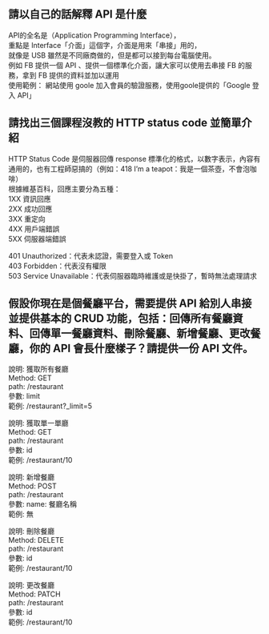## 請以自己的話解釋 API 是什麼
API的全名是（Application Programming Interface），  
重點是 Interface「介面」這個字，介面是用來「串接」用的，  
就像是 USB 雖然是不同廠商做的，但是都可以接到每台電腦使用。    
例如 FB 提供一個 API 、提供一個標準化介面，讓大家可以使用去串接 FB 的服務，拿到 FB 提供的資料並加以運用  
使用範例：
網站使用 goole 加入會員的驗證服務，使用goole提供的「Google 登入 API」

## 請找出三個課程沒教的 HTTP status code 並簡單介紹
HTTP Status Code 是伺服器回傳 response 標準化的格式，以數字表示，內容有通用的，也有工程師惡搞的（例如：418 I’m a teapot：我是一個茶壺，不會泡咖啡）  
根據維基百科，回應主要分為五種：  
1XX 資訊回應  
2XX 成功回應  
3XX 重定向  
4XX 用戶端錯誤  
5XX 伺服器端錯誤  

401 Unauthorized：代表未認證，需要登入或 Token    
403 Forbidden：代表沒有權限  
503 Service Unavailable：代表伺服器臨時維護或是快掛了，暫時無法處理請求    

## 假設你現在是個餐廳平台，需要提供 API 給別人串接並提供基本的 CRUD 功能，包括：回傳所有餐廳資料、回傳單一餐廳資料、刪除餐廳、新增餐廳、更改餐廳，你的 API 會長什麼樣子？請提供一份 API 文件。

說明:	獲取所有餐廳  
Method:	GET  
path:	/restaurant  
參數:	limit  
範例: /restaurant?_limit=5  

說明:	獲取單一單廳  
Method:	GET  
path:	/restaurant  
參數:	id  
範例: /restaurant/10  

說明:	新增餐廳  
Method:	POST  
path:	/restaurant  
參數:	name: 餐廳名稱  
範例: 無  

說明:	刪除餐廳  
Method:	DELETE  
path:	/restaurant  
參數:	id  
範例: /restaurant/10  

說明:	更改餐廳  
Method:	PATCH  
path:	/restaurant  
參數:	id   
範例: /restaurant/10  